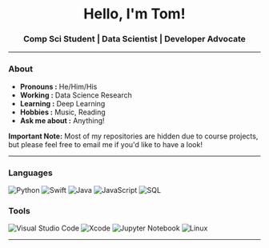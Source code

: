 <h1 align="center"> Hello, I'm Tom! </h1>

<h3 align="center"> Comp Sci Student | Data Scientist | Developer Advocate </h3>

---------------------------------------------------------------------------------------------------------------------------------------------------------------------------------

### About
-  **Pronouns :** He/Him/His
-  **Working :** Data Science Research
-  **Learning :** Deep Learning
-  **Hobbies :** Music, Reading
-  **Ask me about :** Anything!

**Important Note:** Most of my repositories are hidden due to course projects, but please feel free to email me if you'd like to have a look!

---------------------------------------------------------------------------------------------------------------------------------------------------------------------------------

### Languages

![Python](https://img.shields.io/badge/-Python-000?&logo=python)
![Swift](https://img.shields.io/badge/swift-F54A2A?style=for-the-badge&logo=swift&logoColor=white)
![Java](https://img.shields.io/badge/-Java-000?&logo=Java&logoColor=007396)
![JavaScript](https://img.shields.io/badge/-JavaScript-000?&logo=JavaScript&logoColor=ddc508)
![SQL](https://img.shields.io/badge/-SQL-000?&logo=MySQL&logoColor=4479A1)

### Tools

![Visual Studio Code](https://img.shields.io/badge/Visual%20Studio%20Code-0078d7.svg?style=for-the-badge&logo=visual-studio-code&logoColor=white)
![Xcode](https://img.shields.io/badge/Xcode-007ACC?style=for-the-badge&logo=Xcode&logoColor=white)
![Jupyter Notebook](https://img.shields.io/badge/jupyter-%23FA0F00.svg?style=for-the-badge&logo=jupyter&logoColor=white)
![Linux](https://img.shields.io/badge/-Linux-000?&logo=Linux&logoColor=FCC624)

---------------------------------------------------------------------------------------------------------------------------------------------------------------------------------
